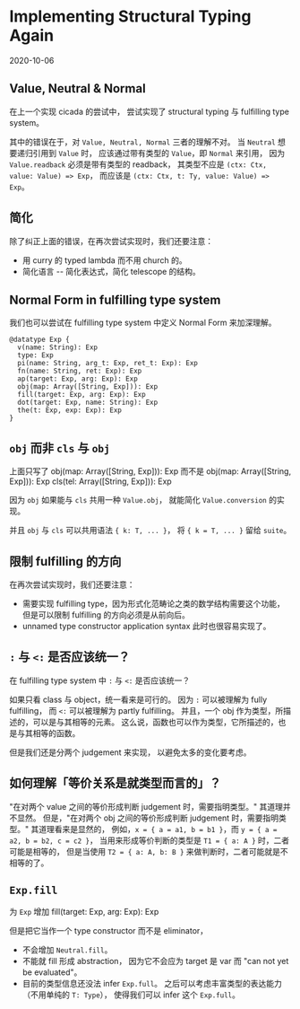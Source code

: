 # Implementing Structural Typing Again

2020-10-06

## Value, Neutral & Normal

在上一个实现 cicada 的尝试中，
尝试实现了 structural typing 与 fulfilling type system。

其中的错误在于，对 `Value, Neutral, Normal` 三者的理解不对。
当 `Neutral` 想要递归引用到 `Value` 时，
应该通过带有类型的 `Value`，即 `Normal` 来引用，
因为 `Value.readback` 必须是带有类型的 readback，
其类型不应是 `(ctx: Ctx, value: Value) => Exp`，
而应该是 `(ctx: Ctx, t: Ty, value: Value) => Exp`。

## 简化

除了纠正上面的错误，在再次尝试实现时，我们还要注意：
- 用 curry 的 typed lambda 而不用 church 的。
- 简化语言 -- 简化表达式，简化 telescope 的结构。

## Normal Form in fulfilling type system

我们也可以尝试在 fulfilling type system 中定义 Normal Form 来加深理解。

``` cicada
@datatype Exp {
  v(name: String): Exp
  type: Exp
  pi(name: String, arg_t: Exp, ret_t: Exp): Exp
  fn(name: String, ret: Exp): Exp
  ap(target: Exp, arg: Exp): Exp
  obj(map: Array([String, Exp])): Exp
  fill(target: Exp, arg: Exp): Exp
  dot(target: Exp, name: String): Exp
  the(t: Exp, exp: Exp): Exp
}
```

## `obj` 而非 `cls` 与 `obj`

上面只写了
  obj(map: Array([String, Exp])): Exp
而不是
  obj(map: Array([String, Exp])): Exp
  cls(tel: Array([String, Exp])): Exp

因为 `obj` 如果能与 `cls` 共用一种 `Value.obj`，
就能简化 `Value.conversion` 的实现。

并且 `obj` 与 `cls` 可以共用语法 `{ k: T, ... }`，
将 `{ k = T, ... }` 留给 `suite`。

## 限制 fulfilling 的方向

在再次尝试实现时，我们还要注意：
- 需要实现 fulfilling type，因为形式化范畴论之类的数学结构需要这个功能，
  但是可以限制 fulfilling 的方向必须是从前向后。
- unnamed type constructor application syntax 此时也很容易实现了。

## `:` 与 `<:` 是否应该统一？

在 fulfilling type system 中 `:` 与 `<:` 是否应该统一？

如果只看 class 与 object，统一看来是可行的。
因为 `:` 可以被理解为 fully fulfilling，
而 `<:` 可以被理解为 partly fulfilling。
并且，一个 obj 作为类型，所描述的，可以是与其相等的元素。
这么说，函数也可以作为类型，它所描述的，也是与其相等的函数。

但是我们还是分两个 judgement 来实现，
以避免太多的变化要考虑。

## 如何理解「等价关系是就类型而言的」？

"在对两个 value 之间的等价形成判断 judgement 时，需要指明类型。" 其道理并不显然。
但是，"在对两个 obj 之间的等价形成判断 judgement 时，需要指明类型。" 其道理看来是显然的，
例如，`x = { a = a1, b = b1 }`，而 `y = { a = a2, b = b2, c = c2 }`，
当用来形成等价判断的类型是 `T1 = { a: A }` 时，二者可能是相等的，
但是当使用 `T2 = { a: A, b: B }` 来做判断时，二者可能就是不相等的了。

## `Exp.fill`

为 `Exp` 增加
  fill(target: Exp, arg: Exp): Exp

但是把它当作一个 type constructor 而不是 eliminator，
- 不会增加 `Neutral.fill`。
- 不能就 fill 形成 abstraction，
  因为它不会应为 target 是 var 而 "can not yet be evaluated"。
- 目前的类型信息还没法 infer `Exp.full`。
  之后可以考虑丰富类型的表达能力（不用单纯的 `T: Type`），
  使得我们可以 infer 这个 `Exp.full`。
